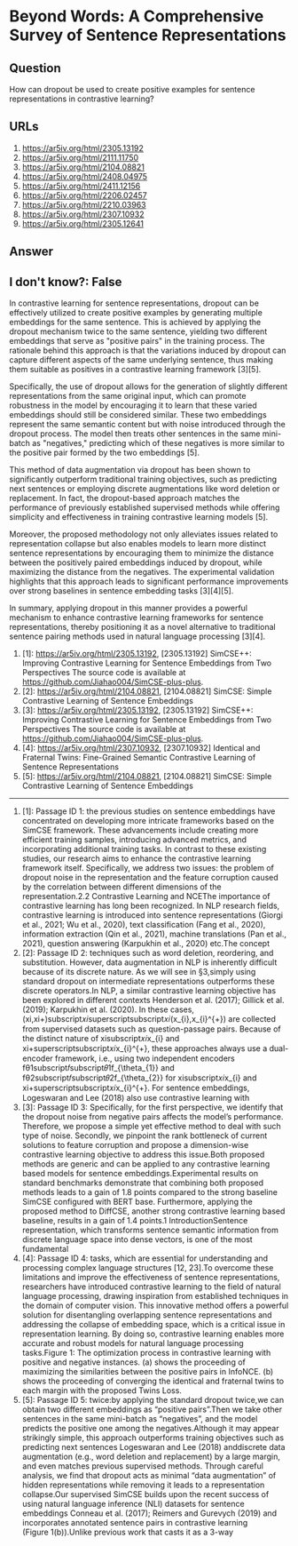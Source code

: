 # Beyond Words: A Comprehensive Survey of Sentence Representations

## Question

How can dropout be used to create positive examples for sentence representations in contrastive learning?

## URLs

1. https://ar5iv.org/html/2305.13192
2. https://ar5iv.org/html/2111.11750
3. https://ar5iv.org/html/2104.08821
4. https://ar5iv.org/html/2408.04975
5. https://ar5iv.org/html/2411.12156
6. https://ar5iv.org/html/2206.02457
7. https://ar5iv.org/html/2210.03963
8. https://ar5iv.org/html/2307.10932
9. https://ar5iv.org/html/2305.12641

## Answer

## I don't know?: False

In contrastive learning for sentence representations, dropout can be effectively utilized to create positive examples by generating multiple embeddings for the same sentence. This is achieved by applying the dropout mechanism twice to the same sentence, yielding two different embeddings that serve as "positive pairs" in the training process. The rationale behind this approach is that the variations induced by dropout can capture different aspects of the same underlying sentence, thus making them suitable as positives in a contrastive learning framework [3][5].

Specifically, the use of dropout allows for the generation of slightly different representations from the same original input, which can promote robustness in the model by encouraging it to learn that these varied embeddings should still be considered similar. These two embeddings represent the same semantic content but with noise introduced through the dropout process. The model then treats other sentences in the same mini-batch as "negatives," predicting which of these negatives is more similar to the positive pair formed by the two embeddings [5]. 

This method of data augmentation via dropout has been shown to significantly outperform traditional training objectives, such as predicting next sentences or employing discrete augmentations like word deletion or replacement. In fact, the dropout-based approach matches the performance of previously established supervised methods while offering simplicity and effectiveness in training contrastive learning models [5].

Moreover, the proposed methodology not only alleviates issues related to representation collapse but also enables models to learn more distinct sentence representations by encouraging them to minimize the distance between the positively paired embeddings induced by dropout, while maximizing the distance from the negatives. The experimental validation highlights that this approach leads to significant performance improvements over strong baselines in sentence embedding tasks [3][4][5]. 

In summary, applying dropout in this manner provides a powerful mechanism to enhance contrastive learning frameworks for sentence representations, thereby positioning it as a novel alternative to traditional sentence pairing methods used in natural language processing [3][4].

1. [1]:  https://ar5iv.org/html/2305.13192, [2305.13192] SimCSE++: Improving Contrastive Learning for Sentence Embeddings from Two Perspectives The source code is available at https://github.com/Jiahao004/SimCSE-plus-plus.
2. [2]:  https://ar5iv.org/html/2104.08821, [2104.08821] SimCSE: Simple Contrastive Learning of Sentence Embeddings
3. [3]:  https://ar5iv.org/html/2305.13192, [2305.13192] SimCSE++: Improving Contrastive Learning for Sentence Embeddings from Two Perspectives The source code is available at https://github.com/Jiahao004/SimCSE-plus-plus.
4. [4]:  https://ar5iv.org/html/2307.10932, [2307.10932] Identical and Fraternal Twins: Fine-Grained Semantic Contrastive Learning of Sentence Representations
5. [5]:  https://ar5iv.org/html/2104.08821, [2104.08821] SimCSE: Simple Contrastive Learning of Sentence Embeddings
---
1. [1]:  Passage ID 1: the previous studies on sentence embeddings have concentrated on developing more intricate frameworks based on the SimCSE framework. These advancements include creating more efficient training samples, introducing advanced metrics, and incorporating additional training tasks. In contrast to these existing studies, our research aims to enhance the contrastive learning framework itself. Specifically, we address two issues: the problem of dropout noise in the representation and the feature corruption caused by the correlation between different dimensions of the representation.2.2 Contrastive Learning and NCEThe importance of contrastive learning has long been recognized. In NLP research fields, contrastive learning is introduced into sentence representations (Giorgi et al., 2021; Wu et al., 2020), text classification (Fang et al., 2020), information extraction (Qin et al., 2021), machine translations (Pan et al., 2021), question answering (Karpukhin et al., 2020) etc.The concept
2. [2]:  Passage ID 2: techniques such as word deletion, reordering, and substitution. However, data augmentation in NLP is inherently difficult because of its discrete nature. As we will see in §3,simply using standard dropout on intermediate representations outperforms these discrete operators.In NLP, a similar contrastive learning objective has been explored in different contexts Henderson et al. (2017); Gillick et al. (2019); Karpukhin et al. (2020). In these cases, (xi,xi+)subscript𝑥𝑖superscriptsubscript𝑥𝑖(x_{i},x_{i}^{+}) are collected from supervised datasets such as question-passage pairs. Because of the distinct nature of xisubscript𝑥𝑖x_{i} and xi+superscriptsubscript𝑥𝑖x_{i}^{+}, these approaches always use a dual-encoder framework, i.e., using two independent encoders fθ1subscript𝑓subscript𝜃1f_{\theta_{1}} and fθ2subscript𝑓subscript𝜃2f_{\theta_{2}} for xisubscript𝑥𝑖x_{i} and xi+superscriptsubscript𝑥𝑖x_{i}^{+}. For sentence embeddings, Logeswaran and Lee (2018) also use contrastive learning with
3. [3]:  Passage ID 3: Specifically, for the first perspective, we identify that the dropout noise from negative pairs affects the model’s performance. Therefore, we propose a simple yet effective method to deal with such type of noise. Secondly, we pinpoint the rank bottleneck of current solutions to feature corruption and propose a dimension-wise contrastive learning objective to address this issue.Both proposed methods are generic and can be applied to any contrastive learning based models for sentence embeddings.Experimental results on standard benchmarks demonstrate that combining both proposed methods leads to a gain of 1.8 points compared to the strong baseline SimCSE configured with BERT base. Furthermore, applying the proposed method to DiffCSE, another strong contrastive learning based baseline, results in a gain of 1.4 points.1 IntroductionSentence representation, which transforms sentence semantic information from discrete language space into dense vectors, is one of the most fundamental
4. [4]:  Passage ID 4: tasks, which are essential for understanding and processing complex language structures [12, 23].To overcome these limitations and improve the effectiveness of sentence representations, researchers have introduced contrastive learning to the field of natural language processing, drawing inspiration from established techniques in the domain of computer vision. This innovative method offers a powerful solution for disentangling overlapping sentence representations and addressing the collapse of embedding space, which is a critical issue in representation learning. By doing so, contrastive learning enables more accurate and robust models for natural language processing tasks.Figure 1: The optimization process in contrastive learning with positive and negative instances. (a) shows the proceeding of maximizing the similarities between the positive pairs in InfoNCE. (b) shows the proceeding of converging the identical and fraternal twins to each margin with the proposed Twins Loss.
5. [5]:  Passage ID 5: twice:by applying the standard dropout twice,we can obtain two different embeddings as “positive pairs”.Then we take other sentences in the same mini-batch as “negatives”, and the model predicts the positive one among the negatives.Although it may appear strikingly simple, this approach outperforms training objectives such as predicting next sentences Logeswaran and Lee (2018) anddiscrete data augmentation (e.g., word deletion and replacement) by a large margin, and even matches previous supervised methods. Through careful analysis, we find that dropout acts as minimal “data augmentation” of hidden representations while removing it leads to a representation collapse.Our supervised SimCSE builds upon the recent success of using natural language inference (NLI) datasets for sentence embeddings Conneau et al. (2017); Reimers and Gurevych (2019) and incorporates annotated sentence pairs in contrastive learning (Figure 1(b)).Unlike previous work that casts it as a 3-way